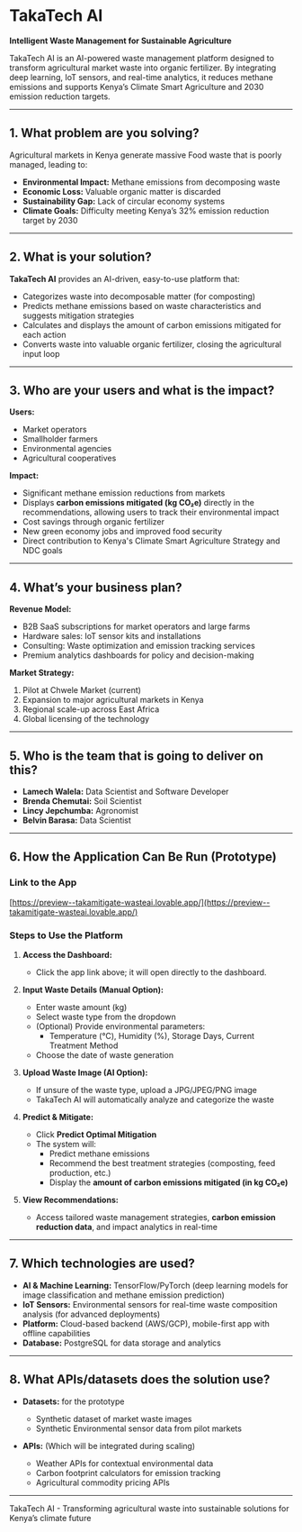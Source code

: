 # TakaTech AI 

**Intelligent Waste Management for Sustainable Agriculture**  

TakaTech AI is an AI-powered waste management platform designed to transform agricultural market waste into organic fertilizer. By integrating deep learning, IoT sensors, and real-time analytics, it reduces methane emissions and supports Kenya’s Climate Smart Agriculture and 2030 emission reduction targets.  

---

## 1. What problem are you solving?  

Agricultural markets in Kenya generate massive Food waste that is poorly managed, leading to:  

- **Environmental Impact:** Methane emissions from decomposing waste  
- **Economic Loss:** Valuable organic matter is discarded  
- **Sustainability Gap:** Lack of circular economy systems  
- **Climate Goals:** Difficulty meeting Kenya’s 32% emission reduction target by 2030  

---

## 2. What is your solution?  

**TakaTech AI** provides an AI-driven, easy-to-use platform that:  

- Categorizes waste into decomposable matter (for composting)  
- Predicts methane emissions based on waste characteristics and suggests mitigation strategies  
- Calculates and displays the amount of carbon emissions mitigated for each action  
- Converts waste into valuable organic fertilizer, closing the agricultural input loop  

---

## 3. Who are your users and what is the impact?  

**Users:**  
- Market operators  
- Smallholder farmers  
- Environmental agencies  
- Agricultural cooperatives  

**Impact:**  
- Significant methane emission reductions from markets  
- Displays **carbon emissions mitigated (kg CO₂e)** directly in the recommendations, allowing users to track their environmental impact  
- Cost savings through organic fertilizer 
- New green economy jobs and improved food security  
- Direct contribution to Kenya's Climate Smart Agriculture Strategy and NDC goals  

---

## 4. What’s your business plan?  

**Revenue Model:**  
- B2B SaaS subscriptions for market operators and large farms  
- Hardware sales: IoT sensor kits and installations  
- Consulting: Waste optimization and emission tracking services  
- Premium analytics dashboards for policy and decision-making  

**Market Strategy:**  
1. Pilot at Chwele Market (current)  
2. Expansion to major agricultural markets in Kenya  
3. Regional scale-up across East Africa  
4. Global licensing of the technology  

---

## 5. Who is the team that is going to deliver on this?  

- **Lamech Walela:** Data Scientist and Software Developer  
- **Brenda Chemutai:** Soil Scientist  
- **Lincy Jepchumba:** Agronomist  
- **Belvin Barasa:** Data Scientist  

---

## 6. How the Application Can Be Run (Prototype)  

### **Link to the App**  
 [https://preview--takamitigate-wasteai.lovable.app/](https://preview--takamitigate-wasteai.lovable.app/)  

### **Steps to Use the Platform**  

1. **Access the Dashboard:**  
   - Click the app link above; it will open directly to the dashboard.  

2. **Input Waste Details (Manual Option):**  
   - Enter waste amount (kg)  
   - Select waste type from the dropdown  
   - (Optional) Provide environmental parameters:  
     - Temperature (°C), Humidity (%), Storage Days, Current Treatment Method  
   - Choose the date of waste generation  

3. **Upload Waste Image (AI Option):**  
   - If unsure of the waste type, upload a JPG/JPEG/PNG image  
   - TakaTech AI will automatically analyze and categorize the waste  

4. **Predict & Mitigate:**  
   - Click **Predict Optimal Mitigation**  
   - The system will:  
     - Predict methane emissions  
     - Recommend the best treatment strategies (composting, feed production, etc.)  
     - Display the **amount of carbon emissions mitigated (in kg CO₂e)**  

5. **View Recommendations:**  
   - Access tailored waste management strategies, **carbon emission reduction data**, and impact analytics in real-time  

---

## 7. Which technologies are used?  

- **AI & Machine Learning:** TensorFlow/PyTorch (deep learning models for image classification and methane emission prediction)  
- **IoT Sensors:** Environmental sensors for real-time waste composition analysis (for advanced deployments)  
- **Platform:** Cloud-based backend (AWS/GCP), mobile-first app with offline capabilities  
- **Database:** PostgreSQL for data storage and analytics  

---

## 8. What APIs/datasets does the solution use?  

- **Datasets:**  for the prototype
  - Synthetic dataset of market waste images  
  - Synthetic Environmental sensor data from pilot markets  
   

- **APIs:**  (Which will be integrated during scaling)
  - Weather APIs for contextual environmental data  
  - Carbon footprint calculators for emission tracking  
  - Agricultural commodity pricing APIs  

---

TakaTech AI - Transforming agricultural waste into sustainable solutions for Kenya’s climate future   
